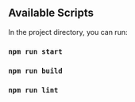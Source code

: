 ## Available Scripts

In the project directory, you can run:

### `npm run start`
### `npm run build`
### `npm run lint`